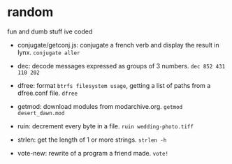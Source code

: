 # random

fun and dumb stuff ive coded

- conjugate/getconj.js: conjugate a french verb and display the result in lynx. `conjugate aller`

- dec: decode messages expressed as groups of 3 numbers. `dec 852 431 110 202`

- dfree: format `btrfs filesystem usage`, getting a list of paths from a dfree.conf file. `dfree`

- getmod: download modules from modarchive.org. `getmod desert_dawn.mod`

- ruin: decrement every byte in a file. `ruin wedding-photo.tiff`

- strlen: get the length of 1 or more strings. `strlen -h`

- vote-new: rewrite of a program a friend made. `vote!`
